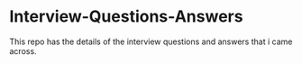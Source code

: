 # Interview-Questions-Answers

This repo has the details of the interview questions and answers that i came across.